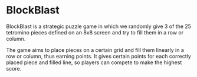 # BlockBlast
BlockBlast is a strategic puzzle game in which we randomly give 3 of the 25
tetromino pieces defined on an 8x8 screen and try to fill them in a row or column.

The game aims to place pieces on a certain grid and fill them linearly in a row or
column, thus earning points. It gives certain points for each correctly placed piece
and filled line, so players can compete to make the highest score.
